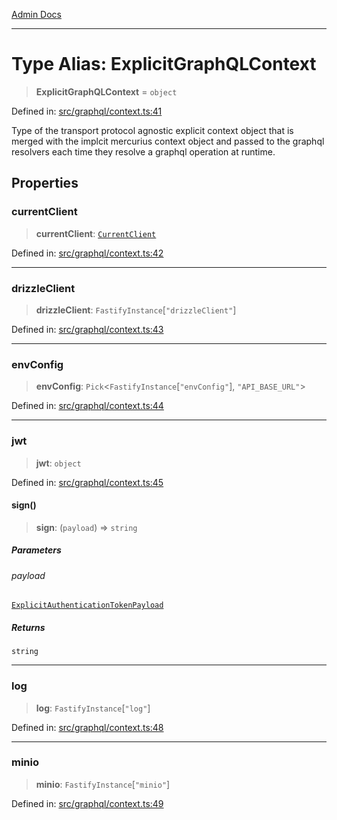 [Admin Docs](/)

***

# Type Alias: ExplicitGraphQLContext

> **ExplicitGraphQLContext** = `object`

Defined in: [src/graphql/context.ts:41](https://github.com/Sourya07/talawa-api/blob/3df16fa5fb47e8947dc575f048aef648ae9ebcf8/src/graphql/context.ts#L41)

Type of the transport protocol agnostic explicit context object that is merged with the implcit mercurius context object and passed to the graphql resolvers each time they resolve a graphql operation at runtime.

## Properties

### currentClient

> **currentClient**: [`CurrentClient`](CurrentClient.md)

Defined in: [src/graphql/context.ts:42](https://github.com/Sourya07/talawa-api/blob/3df16fa5fb47e8947dc575f048aef648ae9ebcf8/src/graphql/context.ts#L42)

***

### drizzleClient

> **drizzleClient**: `FastifyInstance`\[`"drizzleClient"`\]

Defined in: [src/graphql/context.ts:43](https://github.com/Sourya07/talawa-api/blob/3df16fa5fb47e8947dc575f048aef648ae9ebcf8/src/graphql/context.ts#L43)

***

### envConfig

> **envConfig**: `Pick`\<`FastifyInstance`\[`"envConfig"`\], `"API_BASE_URL"`\>

Defined in: [src/graphql/context.ts:44](https://github.com/Sourya07/talawa-api/blob/3df16fa5fb47e8947dc575f048aef648ae9ebcf8/src/graphql/context.ts#L44)

***

### jwt

> **jwt**: `object`

Defined in: [src/graphql/context.ts:45](https://github.com/Sourya07/talawa-api/blob/3df16fa5fb47e8947dc575f048aef648ae9ebcf8/src/graphql/context.ts#L45)

#### sign()

> **sign**: (`payload`) => `string`

##### Parameters

###### payload

[`ExplicitAuthenticationTokenPayload`](ExplicitAuthenticationTokenPayload.md)

##### Returns

`string`

***

### log

> **log**: `FastifyInstance`\[`"log"`\]

Defined in: [src/graphql/context.ts:48](https://github.com/Sourya07/talawa-api/blob/3df16fa5fb47e8947dc575f048aef648ae9ebcf8/src/graphql/context.ts#L48)

***

### minio

> **minio**: `FastifyInstance`\[`"minio"`\]

Defined in: [src/graphql/context.ts:49](https://github.com/Sourya07/talawa-api/blob/3df16fa5fb47e8947dc575f048aef648ae9ebcf8/src/graphql/context.ts#L49)
